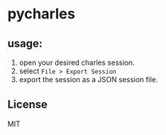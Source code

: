 # pycharles

## usage:

1. open your desired charles session.
2. select `File > Export Session`
3. export the session as a JSON session file.

License
-------
MIT
